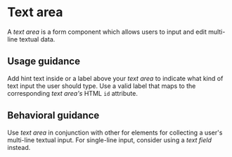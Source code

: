 # Text area 

A *text area* is a form component which allows users to input and edit multi-line textual data.

## Usage guidance

Add hint text inside or a label above your *text area* to indicate what kind of text input the user should type. Use a valid label that maps to the corresponding *text area's* HTML `id` attribute.

## Behavioral guidance

Use *text area* in conjunction with other for elements for collecting a user's multi-line textual input. For single-line input, consider using a *text field* instead.